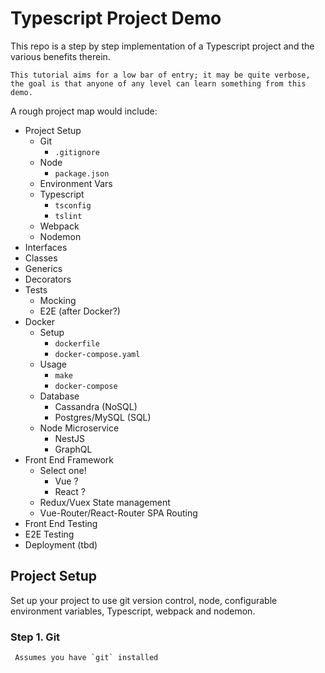 # Typescript Project Demo

This repo is a step by step implementation of a Typescript project and the various benefits therein.

    This tutorial aims for a low bar of entry; it may be quite verbose, the goal is that anyone of any level can learn something from this demo.

A rough project map would include:

- Project Setup
    - Git
        - `.gitignore`
    - Node
        - `package.json`
    - Environment Vars
    - Typescript
        - `tsconfig`
        - `tslint`
    - Webpack
    - Nodemon
- Interfaces
- Classes
- Generics
- Decorators
- Tests
    - Mocking
    - E2E (after Docker?)
- Docker
    - Setup
        - `dockerfile`
        - `docker-compose.yaml`
    - Usage
    	- `make`
    	- `docker-compose`
  	- Database
    	- Cassandra (NoSQL)
    	- Postgres/MySQL (SQL)
  	- Node Microservice
    	- NestJS
    	- GraphQL
- Front End Framework
  	- Select one!
    	- Vue ?
    	- React ?
  	- Redux/Vuex State management
  	- Vue-Router/React-Router SPA Routing
- Front End Testing
- E2E Testing
- Deployment (tbd)

## Project Setup

Set up your project to use git version control, node, configurable environment variables, Typescript, webpack and nodemon.

### Step 1. Git

	 Assumes you have `git` installed

